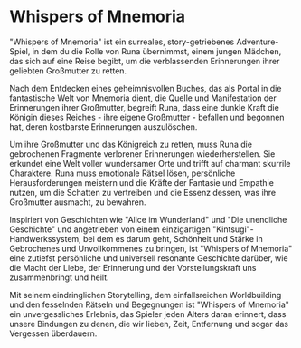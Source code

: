 # Whispers of Mnemoria

"Whispers of Mnemoria" ist ein surreales, story-getriebenes Adventure-Spiel, in dem du die Rolle von Runa übernimmst, einem jungen Mädchen, das sich auf eine Reise begibt, um die verblassenden Erinnerungen ihrer geliebten Großmutter zu retten.

Nach dem Entdecken eines geheimnisvollen Buches, das als Portal in die fantastische Welt von Mnemoria dient, die Quelle und Manifestation der Erinnerungen ihrer Großmutter, begreift Runa, dass eine dunkle Kraft die Königin dieses Reiches - ihre eigene Großmutter - befallen und begonnen hat, deren kostbarste Erinnerungen auszulöschen.

Um ihre Großmutter und das Königreich zu retten, muss Runa die gebrochenen Fragmente verlorener Erinnerungen wiederherstellen. Sie erkundet eine Welt voller wundersamer Orte und trifft auf charmant skurrile Charaktere. Runa muss emotionale Rätsel lösen, persönliche Herausforderungen meistern und die Kräfte der Fantasie und Empathie nutzen, um die Schatten zu vertreiben und die Essenz dessen, was ihre Großmutter ausmacht, zu bewahren.

Inspiriert von Geschichten wie "Alice im Wunderland" und "Die unendliche Geschichte" und angetrieben von einem einzigartigen "Kintsugi"-Handwerkssystem, bei dem es darum geht, Schönheit und Stärke in Gebrochenes und Unvollkommenes zu bringen, ist "Whispers of Mnemoria" eine zutiefst persönliche und universell resonante Geschichte darüber, wie die Macht der Liebe, der Erinnerung und der Vorstellungskraft uns zusammenbringt und heilt.

Mit seinem eindringlichen Storytelling, dem einfallsreichen Worldbuilding und den fesselnden Rätseln und Begegnungen ist "Whispers of Mnemoria" ein unvergessliches Erlebnis, das Spieler jeden Alters daran erinnert, dass unsere Bindungen zu denen, die wir lieben, Zeit, Entfernung und sogar das Vergessen überdauern.